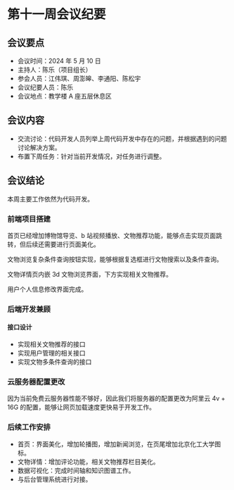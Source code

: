 # 第十一周会议纪要

## 会议要点

* 会议时间：2024 年 5 月 10 日
* 主持人：陈乐（项目组长）
* 参会人员：江伟琪、周澎皞、李通阳、陈松宇
* 会议纪要人员：陈乐
* 会议地点：教学楼 A 座五层休息区

## 会议内容

- 交流讨论：代码开发人员列举上周代码开发中存在的问题，并根据遇到的问题讨论解决方案。
- 布置下周任务：针对当前开发情况，对任务进行调整。

## 会议结论

本周主要工作依然为代码开发。

### 前端项目搭建

首页已经增加博物馆导览、b 站视频播放、文物推荐功能，能够点击实现页面跳转，但后续还需要进行页面美化。

文物浏览复杂条件查询按钮实现，能够根据复选框进行文物搜索以及条件查询。

文物详情页内嵌 3d 文物浏览界面，下方实现相关文物推荐。

用户个人信息修改界面完成。

### 后端开发兼顾

#### 接口设计

- 实现相关文物推荐的接口
- 实现用户管理的相关接口
- 实现文物多条件查询的接口

### 云服务器配置更改

因为当前免费云服务器性能不够好，因此我们将服务器的配置更改为阿里云 4v + 16G 的配置，能够让网页加载速度更快易于开发工作。

### 后续工作安排

* 首页：界面美化，增加轮播图，增加新闻浏览，在页尾增加北京化工大学图标。
* 文物详情：增加评论功能，相关文物推荐栏目美化。
* 数据可视化：完成时间轴和知识图谱工作。
* 与后台管理系统进行对接。